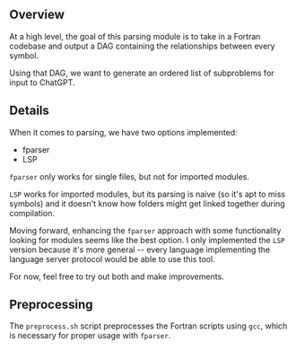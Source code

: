 
## Overview

At a high level, the goal of this parsing module is to take in a Fortran codebase and output a DAG containing the relationships between every symbol.

Using that DAG, we want to generate an ordered list of subproblems for input to ChatGPT.

## Details

When it comes to parsing, we have two options implemented:

- fparser
- LSP

`fparser` only works for single files, but not for imported modules.

`LSP` works for imported modules, but its parsing is naive (so it's apt to miss symbols) and it doesn't know how folders might get linked together during compilation. 

Moving forward, enhancing the `fparser` approach with some functionality looking for modules seems like the best option. I only implemented the `LSP` version because it's more general -- every language implementing the language server protocol would be able to use this tool. 

For now, feel free to try out both and make improvements. 

## Preprocessing

The `preprocess.sh` script preprocesses the Fortran scripts using `gcc`, which is necessary for proper usage with `fparser`. 
